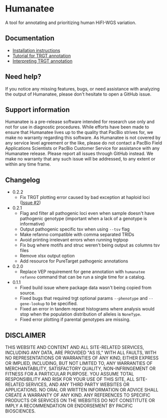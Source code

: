 # Humanatee

A tool for annotating and prioritizing human HiFI-WGS variation.

## Documentation

* [Installation instructions](docs/install.md)
* [Tutorial for TRGT annotation](docs/trgt_tutorial.md)
* [Interpreting TRGT annotation](docs/trgt_interpretation.md)

## Need help?

If you notice any missing features, bugs, or need assistance with analyzing the output of Humanatee,
please don't hesitate to open a GitHub issue.

## Support information

Humanatee is a pre-release software intended for research use only and not for use in diagnostic procedures. While efforts have been made to ensure that Humanatee lives up to the quality that PacBio strives for, we make no warranty regarding this software.
As Humanatee is not covered by any service level agreement or the like, please do not contact a PacBio Field Applications Scientists or PacBio Customer Service for assistance with any Humanatee release. Please report all issues through GitHub instead. We make no warranty that any such issue will be addressed, to any extent or within any time frame.

## Changelog

* 0.2.2
  * Fix TRGT plotting error caused by bad exception at haploid loci ([Issue #2](https://github.com/PacificBiosciences/humanatee/issues/2))
* 0.2.1
  * Flag and filter all pathogenic loci even when sample doesn't have pathogenic genotype (important when a lack of a genotype is informative)
  * Output pathogenic specific tsv when using `--tsv` flag
  * Make refanno compatible with comma separated TRIDs
  * Avoid printing irrelevant errors when running trgtpop
  * Fix bug where motifs and struc weren't being output as columns tsv files
  * Remove xlsx output option
  * Add resource for PureTarget pathogenic annotations
* 0.2.0
  * Replace VEP requirement for gene annotation with `humanatee refanno` command that can be run a single time for a catalog.
* 0.1.1
  * Fixed build issue where package data wasn't being copied from source.
  * Fixed bugs that required trgt optional params `--phenotype` and `--gene-lookup` to be specified.
  * Fixed an error in tandem repeat histograms where analysis would stop when the population distribution of alleles is `NoneType`.
  * Fixed error plotting if parental genotypes are missing.

## DISCLAIMER

THIS WEBSITE AND CONTENT AND ALL SITE-RELATED SERVICES, INCLUDING ANY DATA, ARE PROVIDED "AS IS," WITH ALL FAULTS, WITH NO REPRESENTATIONS OR WARRANTIES OF ANY KIND, EITHER EXPRESS OR IMPLIED, INCLUDING, BUT NOT LIMITED TO, ANY WARRANTIES OF MERCHANTABILITY, SATISFACTORY QUALITY, NON-INFRINGEMENT OR FITNESS FOR A PARTICULAR PURPOSE. YOU ASSUME TOTAL RESPONSIBILITY AND RISK FOR YOUR USE OF THIS SITE, ALL SITE-RELATED SERVICES, AND ANY THIRD PARTY WEBSITES OR APPLICATIONS. NO ORAL OR WRITTEN INFORMATION OR ADVICE SHALL CREATE A WARRANTY OF ANY KIND. ANY REFERENCES TO SPECIFIC PRODUCTS OR SERVICES ON THE WEBSITES DO NOT CONSTITUTE OR IMPLY A RECOMMENDATION OR ENDORSEMENT BY PACIFIC BIOSCIENCES.
